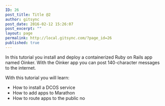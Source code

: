 ```yaml
---
ID: 26
post_title: Title @2
author: gitsync
post_date: 2016-02-12 15:26:07
post_excerpt: ""
layout: page
permalink: http://local.gitsync.com/?page_id=26
published: true
---
```

<p>In this tutorial you install and deploy a containerized Ruby on Rails app named Oinker. With the Oinker app you can post 140-character messages to the internet.</p>

<p>With this tutorial you will learn:</p>

<ul>
<li>How to install a DCOS service </li>
<li>How to add apps to Marathon </li>
<li>How to route apps to the public no</li>
</ul>